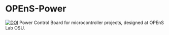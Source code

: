 # OPEnS-Power
[![DOI](https://zenodo.org/badge/DOI/10.5281/zenodo.2530971.svg)](https://doi.org/10.5281/zenodo.2530971)
Power Control Board for microcontroller projects, designed at OPEnS Lab OSU.

